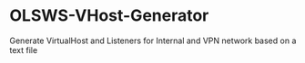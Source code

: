 # OLSWS-VHost-Generator
Generate VirtualHost and Listeners for Internal and VPN network based on a text file
